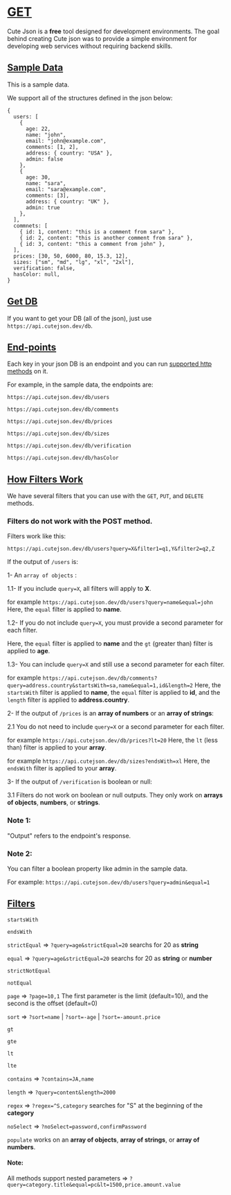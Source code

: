 
# [GET](#GEt)

Cute Json is a **free** tool designed for development environments. The goal behind creating Cute json was to provide a simple environment for developing web services without requiring backend skills.

## [Sample Data](#sample-data)

This is a sample data.

We support all of the structures defined in the json below:


```
{
  users: [
    {
      age: 22,
      name: "john",
      email: "john@example.com",
      comments: [1, 2],
      address: { country: "USA" },
      admin: false
    },
    {
      age: 30,
      name: "sara",
      email: "sara@example.com",
      comments: [3],
      address: { country: "UK" },
      admin: true
    },
  ],
  commnets: [
    { id: 1, content: "this is a comment from sara" },
    { id: 2, content: "this is another comment from sara" },
    { id: 3, content: "this a comment from john" },
  ],
  prices: [30, 50, 6000, 80, 15.3, 12],
  sizes: ["sm", "md", "lg", "xl", "2xl"],
  verification: false,
  hasColor: null,
}

```

## [Get DB](#get-db)

If you want to get your DB (all of the json), just use `https://api.cutejson.dev/db`.


## [End-points](#end-points)
Each key in your json DB is an endpoint and you can run [supported http methods](https://api.gamecurrency.dev/documentation#methods) on it.


For example, in the sample data, the endpoints are:


```https://api.cutejson.dev/db/users```

```https://api.cutejson.dev/db/comments```

```https://api.cutejson.dev/db/prices```

```https://api.cutejson.dev/db/sizes```

```https://api.cutejson.dev/db/verification```

```https://api.cutejson.dev/db/hasColor```


## [How Filters Work](#how-filters-work)
We have several filters that you can use with the `GET`, `PUT`, and `DELETE` methods.


### Filters do not work with the POST method.


Filters work like this:

```https://api.cutejson.dev/db/users?query=X&filter1=q1,Y&filter2=q2,Z```


If the output of `/users` is:

1- An ```array of objects``` :


1.1- If you include `query=X`, all filters will apply to **X**.

 for example ```https://api.cutejson.dev/db/users?query=name&equal=john``` Here, the `equal` filter is applied to **name**.

1.2- If you do not include `query=X`, you must provide a second parameter for each filter.

 Here, the `equal` filter is applied to **name** and the `gt` (greater than) filter is applied to **age**.

1.3- You can include `query=X` and still use a second parameter for each filter.

for example ```https://api.cutejson.dev/db/comments?query=address.country&startsWith=sa,name&equal=1,id&length=2``` Here, the `startsWith` filter is applied to **name**, the `equal` filter is applied to **id**, and the `length` filter is applied to **address.country**.



2- If the output of `/prices` is an **array of numbers** or an **array of strings**:

2.1 You do not need to include `query=X` or a second parameter for each filter.

for example ```https://api.cutejson.dev/db/prices?lt=20``` Here, the `lt` (less than) filter is applied to your **array**.


for example ```https://api.cutejson.dev/db/sizes?endsWith=xl``` Here, the `endsWith` filter is applied to your **array**.

3- If the output of `/verification` is boolean or null:

3.1 Filters do not work on boolean or null outputs. They only work on **arrays of objects**, **numbers**, or **strings**.

### Note 1:
"Output" refers to the endpoint's response.


### Note 2:
You can filter a boolean property like admin in the sample data.



For example: ```https://api.cutejson.dev/db/users?query=admin&equal=1```



## [Filters](#filters)

```startsWith``` 

```endsWith``` 

```strictEqual``` => ```?query=age&strictEqual=20``` searchs for 20 as **string**

```equal``` => ```?query=age&strictEqual=20``` searchs for 20 as **string** or **number**

```strictNotEqual``` 

```notEqual``` 

```page``` => ```?page=10,1``` The first parameter is the limit (default=10), and the second is the offset (default=0)

```sort``` => ```?sort=name``` | ```?sort=-age``` | ```?sort=-amount.price```

```gt``` 

```gte``` 

```lt``` 

```lte```

```contains``` => ```?contains=JA,name```

```length``` => ```?query=content&length=2000```

```regex``` => ```?regex=^S,category``` searches for "S" at the beginning of the **category**

```noSelect``` => ```?noSelect=password,confirmPassword```

```populate``` works on an **array of objects**, **array of strings**, or **array of numbers**.

#### Note:
All methods support nested parameters => `?query=category.title&equal=pc&lt=1500,price.amount.value`

